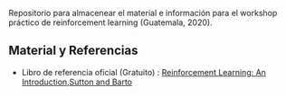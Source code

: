Repositorio para almacenear el material e información para el workshop práctico de reinforcement learning (Guatemala, 2020).


## Material y Referencias

* Libro de referencia oficial (Gratuito) : [Reinforcement Learning: An Introduction,Sutton and Barto](http://incompleteideas.net/book/RLbook2018.pdf)